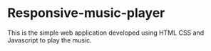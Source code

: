 # Responsive-music-player
This is the simple web application developed using HTML CSS and Javascript to play the music.
